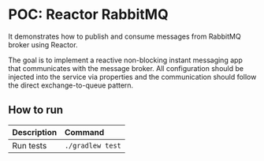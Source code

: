 # POC: Reactor RabbitMQ

It demonstrates how to publish and consume messages from RabbitMQ broker using Reactor.

The goal is to implement a reactive non-blocking instant messaging app that communicates with the message broker. All configuration should be injected into the service via properties and the communication should follow the direct exchange-to-queue pattern.

## How to run

| Description | Command |
| :--- | :--- |
| Run tests | `./gradlew test` |


